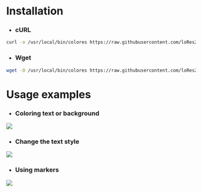 # Installation
* ### сURL
```bash
curl -o /usr/local/bin/colores https://raw.githubusercontent.com/loRes228/colores/main/colores && chmod +x /usr/local/bin/colores
```

* ### Wget
```bash
wget -O /usr/local/bin/colores https://raw.githubusercontent.com/loRes228/colores/main/colores && chmod +x /usr/local/bin/colores
```


# Usage examples
* ### Coloring text or background
![](https://i.imgur.com/OSKWbns.png)

* ### Change the text style
![](https://i.imgur.com/EkjQHf2.gif)

* ### Using markers
![](https://i.imgur.com/aSIZrPI.png)
